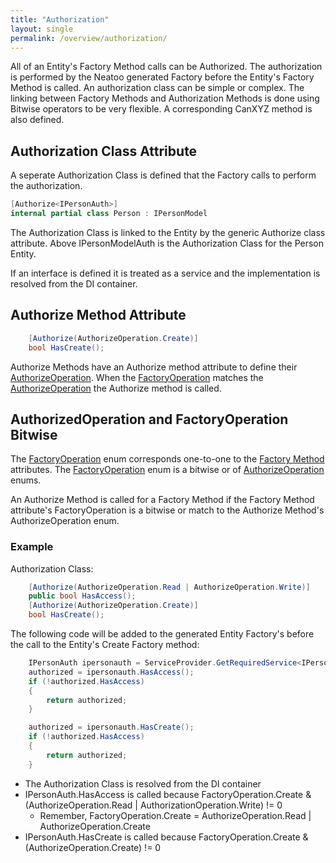 ```yaml
---
title: "Authorization"
layout: single
permalink: /overview/authorization/
---
```


All of an Entity's Factory Method calls can be Authorized. The authorization is performed by the Neatoo generated Factory before the Entity's Factory Method is called. An authorization class can be simple or complex. The linking between Factory Methods and Authorization Methods is done using Bitwise operators to be very flexible. A corresponding CanXYZ method is also defined. 

## Authorization Class Attribute

A seperate Authorization Class is defined that the Factory calls to perform the authorization. 

``` csharp
[Authorize<IPersonAuth>]
internal partial class Person : IPersonModel
```

The Authorization Class is linked to the Entity by the generic Authorize class attribute. Above IPersonModelAuth is the Authorization Class for the Person Entity.

If an interface is defined it is treated as a service and the implementation is resolved from the DI container.

## Authorize Method Attribute

``` csharp
    [Authorize(AuthorizeOperation.Create)]
    bool HasCreate();
```

Authorize Methods have an Authorize method attribute to define their [AuthorizeOperation](https://github.com/NeatooDotNet/RemoteFactory/blob/main/src/RemoteFactory/AuthorizeOperation.cs). When the [FactoryOperation](https://github.com/NeatooDotNet/RemoteFactory/blob/main/src/RemoteFactory/FactoryOperation.cs) matches the [AuthorizeOperation](https://github.com/NeatooDotNet/RemoteFactory/blob/main/src/RemoteFactory/AuthorizeOperation.cs) the Authorize method is called.

## AuthorizedOperation and FactoryOperation Bitwise

The [FactoryOperation](https://github.com/NeatooDotNet/RemoteFactory/blob/main/src/RemoteFactory/FactoryOperation.cs) enum corresponds one-to-one to the [Factory Method](https://github.com/NeatooDotNet/RemoteFactory/blob/main/src/RemoteFactory/FactoryAttributes.cs) attributes. The [FactoryOperation](https://github.com/NeatooDotNet/RemoteFactory/blob/main/src/RemoteFactory/FactoryOperation.cs) enum is a bitwise or of [AuthorizeOperation](https://github.com/NeatooDotNet/RemoteFactory/blob/main/src/RemoteFactory/AuthorizeOperation.cs) enums.

An Authorize Method is called for a Factory Method if the Factory Method attribute's FactoryOperation is a bitwise or match to the Authorize Method's AuthorizeOperation enum.

### Example

Authorization Class:

``` csharp
    [Authorize(AuthorizeOperation.Read | AuthorizeOperation.Write)]
    public bool HasAccess();
    [Authorize(AuthorizeOperation.Create)]
    bool HasCreate();
```

The following code will be added to the generated Entity Factory's before the call to the Entity's Create Factory method:

``` csharp
    IPersonAuth ipersonauth = ServiceProvider.GetRequiredService<IPersonAuth>();
    authorized = ipersonauth.HasAccess();
    if (!authorized.HasAccess)
    {
        return authorized;
    }

    authorized = ipersonauth.HasCreate();
    if (!authorized.HasAccess)
    {
        return authorized;
    }
```

- The Authorization Class is resolved from the DI container
- IPersonAuth.HasAccess is called because FactoryOperation.Create & (AuthorizeOperation.Read \| AuthorizationOperation.Write) != 0
  - Remember, FactoryOperation.Create = AuthorizeOperation.Read \| AuthorizeOperation.Create
- IPersonAuth.HasCreate is called because FactoryOperation.Create & (AuthorizeOperation.Create) != 0